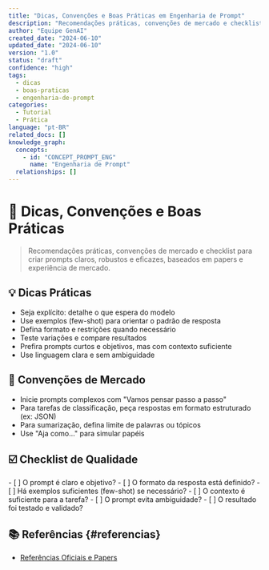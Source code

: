 ```yaml
---
title: "Dicas, Convenções e Boas Práticas em Engenharia de Prompt"
description: "Recomendações práticas, convenções de mercado e checklist para criação de prompts eficazes."
author: "Equipe GenAI"
created_date: "2024-06-10"
updated_date: "2024-06-10"
version: "1.0"
status: "draft"
confidence: "high"
tags:
  - dicas
  - boas-praticas
  - engenharia-de-prompt
categories:
  - Tutorial
  - Prática
language: "pt-BR"
related_docs: []
knowledge_graph:
  concepts:
    - id: "CONCEPT_PROMPT_ENG"
      name: "Engenharia de Prompt"
  relationships: []
---
```


<!-- SEMANTIC_ID: DICAS_PROMPT_ENG_07 -->
<!-- KNOWLEDGE_DOMAIN: IA/LLM/Prompt Engineering/Prática -->
<!-- SEMANTIC_CONFIDENCE: HIGH -->

# 📝 Dicas, Convenções e Boas Práticas

<!-- summary:start -->
> Recomendações práticas, convenções de mercado e checklist para criar prompts claros, robustos e eficazes, baseados em papers e experiência de mercado.
<!-- summary:end -->

## 💡 Dicas Práticas

- Seja explícito: detalhe o que espera do modelo
- Use exemplos (few-shot) para orientar o padrão de resposta
- Defina formato e restrições quando necessário
- Teste variações e compare resultados
- Prefira prompts curtos e objetivos, mas com contexto suficiente
- Use linguagem clara e sem ambiguidade

## 📏 Convenções de Mercado

- Inicie prompts complexos com "Vamos pensar passo a passo"
- Para tarefas de classificação, peça respostas em formato estruturado (ex: JSON)
- Para sumarização, defina limite de palavras ou tópicos
- Use "Aja como..." para simular papéis

## ☑️ Checklist de Qualidade

<quality-checklist>
- [ ] O prompt é claro e objetivo?
- [ ] O formato da resposta está definido?
- [ ] Há exemplos suficientes (few-shot) se necessário?
- [ ] O contexto é suficiente para a tarefa?
- [ ] O prompt evita ambiguidade?
- [ ] O resultado foi testado e validado?
</quality-checklist>

## 📚 Referências {#referencias}

- [Referências Oficiais e Papers](08_referencias_prompt-engineering.md) 